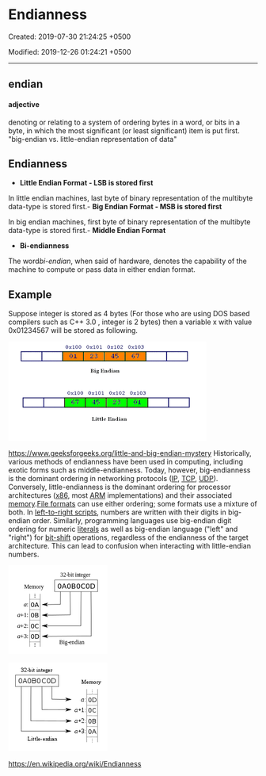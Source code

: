 # Endianness

Created: 2019-07-30 21:24:25 +0500

Modified: 2019-12-26 01:24:21 +0500

---

## endian

#### adjective

denoting or relating to a system of ordering bytes in a word, or bits in a byte, in which the most significant (or least significant) item is put first.
"big-endian vs. little-endian representation of data"

## Endianness

- **Little Endian Format - LSB is stored first**

In little endian machines, last byte of binary representation of the multibyte data-type is stored first.-  **Big Endian Format - MSB is stored first**

In big endian machines, first byte of binary representation of the multibyte data-type is stored first.-  **Middle Endian Format**

- **Bi-endianness**

The word*bi-endian*, when said of hardware, denotes the capability of the machine to compute or pass data in either endian format.

## Example

Suppose integer is stored as 4 bytes (For those who are using DOS based compilers such as C++ 3.0 , integer is 2 bytes) then a variable x with value 0x01234567 will be stored as following.

![image](media/Endianness-image1.gif)

<https://www.geeksforgeeks.org/little-and-big-endian-mystery>
Historically, various methods of endianness have been used in computing, including exotic forms such as middle-endianness. Today, however, big-endianness is the dominant ordering in networking protocols ([IP](https://en.wikipedia.org/wiki/Internet_Protocol), [TCP](https://en.wikipedia.org/wiki/Transmission_Control_Protocol), [UDP](https://en.wikipedia.org/wiki/User_Datagram_Protocol)). Conversely, little-endianness is the dominant ordering for processor architectures ([x86](https://en.wikipedia.org/wiki/X86), most [ARM](https://en.wikipedia.org/wiki/ARM_architecture) implementations) and their associated [memory](https://en.wikipedia.org/wiki/Computer_memory).[File formats](https://en.wikipedia.org/wiki/File_format) can use either ordering; some formats use a mixture of both.
In [left-to-right scripts](https://en.wikipedia.org/wiki/Writing_system#Directionality), numbers are written with their digits in big-endian order. Similarly, programming languages use big-endian digit ordering for numeric [literals](https://en.wikipedia.org/wiki/Literal_(computer_programming)) as well as big-endian language ("left" and "right") for [bit-shift](https://en.wikipedia.org/wiki/Bitwise_operation#Logical_shift) operations, regardless of the endianness of the target architecture. This can lead to confusion when interacting with little-endian numbers.

![Big-Endian](media/Endianness-image2.png)

![Little-Endian](media/Endianness-image3.png)

<https://en.wikipedia.org/wiki/Endianness>
